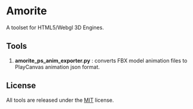 # Amorite

A toolset for HTML5/Webgl 3D Engines.

## Tools

1. **amorite_ps_anim_exporter.py** : converts FBX model animation files to PlayCanvas animation json format.

## License

All tools are released under the [MIT](https://opensource.org/licenses/MIT) license.